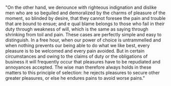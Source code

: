 "On the other hand, we denounce with righteous indignation and dislike men who are so beguiled and demoralized by the charms
 of pleasure of the moment, so blinded by desire, that they cannot foresee the pain and trouble that are bound to ensue; and e
 qual blame belongs to those who fail in their duty through weakness of will, which is the same as saying through shrinking 
 from toil and pain. These cases are perfectly simple and easy to distinguish. In a free hour, when our power of choice is untrammelled 
 and when nothing prevents our being able to do what we like best, every pleasure is to be welcomed and every pain avoided. 
 But in certain circumstances and owing to the claims of duty or the obligations of business it will frequently occur that 
 pleasures have to be repudiated and annoyances accepted. The wise man therefore always holds in these matters to this principle
of selection: he rejects pleasures to secure other greater pleasures, or else he endures pains to avoid worse pains."